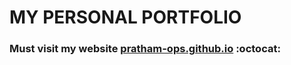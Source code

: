 # MY PERSONAL PORTFOLIO
### Must visit my website [pratham-ops.github.io](https://pratham-ops.github.io/Personal-Portfolio/) :octocat:
